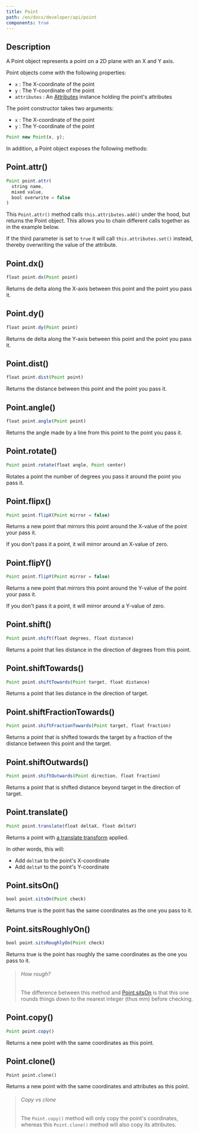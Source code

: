 ```yaml
---
title: Point
path: /en/docs/developer/api/point
components: true
---
```


## Description

A Point object represents a point on a 2D plane with an X and Y axis.

Point objects come with the following properties:

 - `x` : The X-coordinate of the point
 - `y` : The Y-coordinate of the point
 - `attributes` : An [Attributes](../attributes) instance holding the point's attributes

The point constructor takes two arguments:

 - `x` : The X-coordinate of the point
 - `y` : The Y-coordinate of the point

```js
Point new Point(x, y);
```

In addition, a Point object exposes the following methods:

## Point.attr()

```js
Point point.attr(
  string name, 
  mixed value, 
  bool overwrite = false
)
```

This `Point.attr()` method calls `this.attributes.add()` under the hood, but returns the Point object.
This allows you to chain different calls together as in the example below.

If the third parameter is set to `true` it will call `this.attributes.set()` instead, thereby overwriting the value of the attribute.

<api-example o="point" m="attr" box="1" strings='{ "msg": "Hello world!\nThis is\na line break"}'></api-example>

## Point.dx()

```js
float point.dx(Point point)
```

Returns de delta along the X-axis between this point and the point you pass it.

<api-example o="point" m="dx" ></api-example>

## Point.dy()

```js
float point.dy(Point point)
```

Returns de delta along the Y-axis between this point and the point you pass it.

<api-example o="point" m="dy" ></api-example>

## Point.dist()

```js
float point.dist(Point point)
```

Returns the distance between this point and the point you pass it.

<api-example o="point" m="dist" ></api-example>

## Point.angle()

```js
float point.angle(Point point)
``` 

Returns the angle made by a line from this point to the point you pass it.

<api-example o="point" m="angle" ></api-example>

## Point.rotate()

```js
Point point.rotate(float angle, Point center)
``` 

Rotates a point the number of degrees you pass it around the point you pass it.

<api-example o="point" m="rotate" ></api-example>

## Point.flipx()

```js
Point point.flipX(Point mirror = false)
```

Returns a new point that mirrors this point around the X-value of the point your pass it.

If you don't pass it a point, it will mirror around an X-value of zero.

<api-example o="point" m="flipx" ></api-example>

## Point.flipY()

```js
Point point.flipY(Point mirror = false)
```

Returns a new point that mirrors this point around the Y-value of the point your pass it.

If you don't pass it a point, it will mirror around a Y-value of zero.

<api-example o="point" m="flipy" ></api-example>

## Point.shift()

```js
Point point.shift(float degrees, float distance)
```

Returns a point that lies distance in the direction of degrees from this point.

<api-example o="point" m="shift" ></api-example>

## Point.shiftTowards()

```js
Point point.shiftTowards(Point target, float distance)
```

Returns a point that lies distance in the direction of target.

<api-example o="point" m="shifttowards" ></api-example>

## Point.shiftFractionTowards()

```js
Point point.shiftFractionTowards(Point target, float fraction)
```

Returns a point that is shifted towards the target by a fraction of the distance between this point and the target.

<api-example o="point" m="shiftfractiontowards" ></api-example>

## Point.shiftOutwards()

```js
Point point.shiftOutwards(Point direction, float fraction)
```

Returns a point that is shifted distance beyond target in the direction of target.

<api-example o="point" m="shiftshiftoutwards" ></api-example>

## Point.translate()
 
```js
Point point.translate(float deltaX, float deltaY)
```

Returns a point with 
[a translate transform](https://developer.mozilla.org/en-US/docs/Web/CSS/transform-function/translate) 
applied. 

In other words, this will:

 - Add `deltaX` to the point's X-coordinate
 - Add `deltaY` to the point's Y-coordinate

<api-example o="point" m="transform" ></api-example>

## Point.sitsOn()

```js
bool point.sitsOn(Point check)
```

Returns true is the point has the same coordinates as the one you pass to it.

<api-example o="point" m="sitson" ></api-example>

## Point.sitsRoughlyOn()

```js
bool point.sitsRoughlyOn(Point check)
```

Returns true is the point has roughly the same coordinates as the one you pass to it.

> ###### How rough?
> The difference between this method and [Point.sitsOn](#pointsitson) is that this one rounds things down to the nearest integer (thus mm) before checking.

<api-example o="point" m="sitsroughlyon" ></api-example>

## Point.copy()

```js
Point point.copy()
```

Returns a new point with the same coordinates as this point.

<api-example o="point" m="copy" ></api-example>

## Point.clone()
```
Point point.clone()
```

Returns a new point with the same coordinates and attributes as this point.

<api-example o="point" m="clone" ></api-example>

> ###### Copy vs clone
> The `Point.copy()` method will only copy the point's coordinates, whereas this
> `Point.clone()` method will also copy its attributes.
